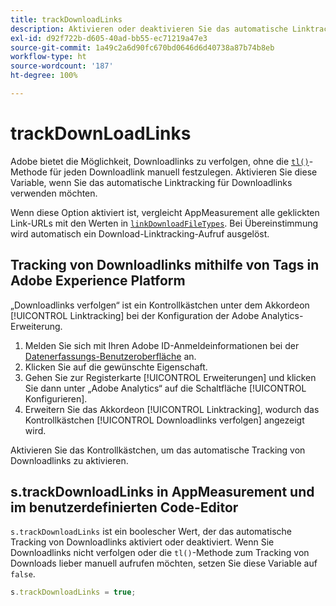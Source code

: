 ```yaml
---
title: trackDownloadLinks
description: Aktivieren oder deaktivieren Sie das automatische Linktracking für Downloadlinks.
exl-id: d92f722b-d605-40ad-bb55-ec71219a47e3
source-git-commit: 1a49c2a6d90fc670bd0646d6d40738a87b74b8eb
workflow-type: ht
source-wordcount: '187'
ht-degree: 100%

---
```


# trackDownLoadLinks

Adobe bietet die Möglichkeit, Downloadlinks zu verfolgen, ohne die [`tl()`](../functions/tl-method.md)-Methode für jeden Downloadlink manuell festzulegen. Aktivieren Sie diese Variable, wenn Sie das automatische Linktracking für Downloadlinks verwenden möchten.

Wenn diese Option aktiviert ist, vergleicht AppMeasurement alle geklickten Link-URLs mit den Werten in [`linkDownloadFileTypes`](linkdownloadfiletypes.md). Bei Übereinstimmung wird automatisch ein Download-Linktracking-Aufruf ausgelöst.

## Tracking von Downloadlinks mithilfe von Tags in Adobe Experience Platform

„Downloadlinks verfolgen“ ist ein Kontrollkästchen unter dem Akkordeon [!UICONTROL Linktracking] bei der Konfiguration der Adobe Analytics-Erweiterung.

1. Melden Sie sich mit Ihren Adobe ID-Anmeldeinformationen bei der [Datenerfassungs-Benutzeroberfläche](https://experience.adobe.com/data-collection) an.
2. Klicken Sie auf die gewünschte Eigenschaft.
3. Gehen Sie zur Registerkarte [!UICONTROL Erweiterungen] und klicken Sie dann unter „Adobe Analytics“ auf die Schaltfläche [!UICONTROL Konfigurieren].
4. Erweitern Sie das Akkordeon [!UICONTROL Linktracking], wodurch das Kontrollkästchen [!UICONTROL Downloadlinks verfolgen] angezeigt wird.

Aktivieren Sie das Kontrollkästchen, um das automatische Tracking von Downloadlinks zu aktivieren.

## s.trackDownloadLinks in AppMeasurement und im benutzerdefinierten Code-Editor

`s.trackDownloadLinks` ist ein boolescher Wert, der das automatische Tracking von Downloadlinks aktiviert oder deaktiviert. Wenn Sie Downloadlinks nicht verfolgen oder die `tl()`-Methode zum Tracking von Downloads lieber manuell aufrufen möchten, setzen Sie diese Variable auf `false`.

```js
s.trackDownloadLinks = true;
```
